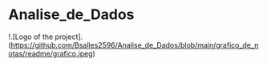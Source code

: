 # Analise_de_Dados

!.[Logo of the project].(https://github.com/Bsalles2596/Analise_de_Dados/blob/main/grafico_de_notas/readme/grafico.jpeg)

